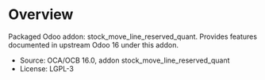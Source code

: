 # Overview

Packaged Odoo addon: stock_move_line_reserved_quant. Provides features documented in upstream Odoo 16 under this addon.

- Source: OCA/OCB 16.0, addon stock_move_line_reserved_quant
- License: LGPL-3
